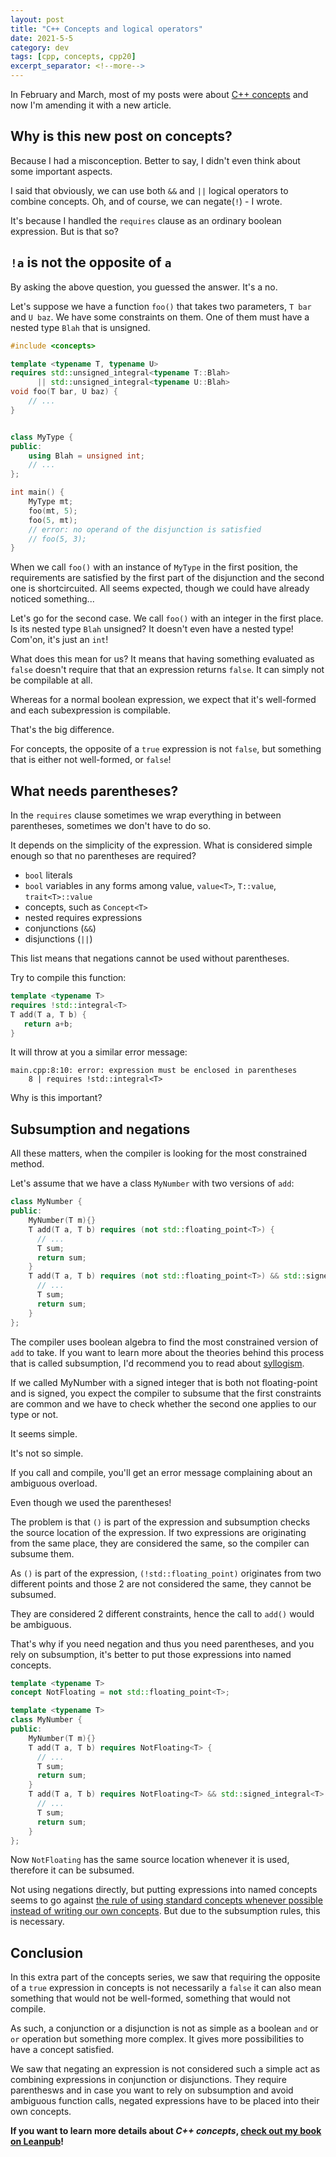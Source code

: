 ```yaml
---
layout: post
title: "C++ Concepts and logical operators"
date: 2021-5-5
category: dev
tags: [cpp, concepts, cpp20]
excerpt_separator: <!--more-->
---
```

In February and March, most of my posts were about [C++ concepts](https://www.sandordargo.com/blog/2021/02/10/cpp-concepts-motivations) and now I'm amending it with a new article.
<!--more-->

## Why is this new post on concepts?

Because I had a misconception. Better to say, I didn't even think about some important aspects.

I said that obviously, we can use both `&&` and `||` logical operators to combine concepts. Oh, and of course, we can negate(`!`) - I wrote.

It's because I handled the `requires` clause as an ordinary boolean expression. But is that so?

## `!a` is not the opposite of `a`

By asking the above question, you guessed the answer. It's a no.

Let's suppose we have a function `foo()` that takes two parameters, `T bar` and `U baz`. We have some constraints on them. One of them must have a nested type `Blah` that is unsigned.

```cpp
#include <concepts>

template <typename T, typename U>
requires std::unsigned_integral<typename T::Blah> 
      || std::unsigned_integral<typename U::Blah>
void foo(T bar, U baz) {
    // ...
}


class MyType {
public:
    using Blah = unsigned int;
    // ...
};

int main() {
    MyType mt;
    foo(mt, 5);
    foo(5, mt);
    // error: no operand of the disjunction is satisfied
    // foo(5, 3);
}
```
When we call `foo()` with an instance of `MyType` in the first position, the requirements are satisfied by the first part of the disjunction and the second one is shortcircuited. All seems expected, though we could have already noticed something...

Let's go for the second case. We call `foo()` with an integer in the first place. Is its nested type `Blah` unsigned? It doesn't even have a nested type! Com'on, it's just an `int`!

What does this mean for us? It means that having something evaluated as `false` doesn't require that that an expression returns `false`. It can simply not be compilable at all.

Whereas for a normal boolean expression, we expect that it's well-formed and each subexpression is compilable.

That's the big difference.

For concepts, the opposite of a `true` expression is not `false`, but something that is either not well-formed, or `false`!

## What needs parentheses?

In the `requires` clause sometimes we wrap everything in between parentheses, sometimes we don't have to do so.

It depends on the simplicity of the expression. What is considered simple enough so that no parentheses are required?

- `bool` literals
- `bool` variables in any forms among value, `value<T>`, `T::value`, `trait<T>::value`
- concepts, such as `Concept<T>`
- nested requires expressions
- conjunctions (`&&`)
- disjunctions (`||`)

This list means that negations cannot be used without parentheses.

Try to compile this function:

```cpp
template <typename T>
requires !std::integral<T>
T add(T a, T b) {
   return a+b;
}
``` 

It will throw at you a similar error message:

```
main.cpp:8:10: error: expression must be enclosed in parentheses
    8 | requires !std::integral<T>
```
Why is this important?

## Subsumption and negations

All these matters, when the compiler is looking for the most constrained method.

Let's assume that we have a class `MyNumber` with two versions of `add`:

```cpp
class MyNumber {
public:
    MyNumber(T m){}
    T add(T a, T b) requires (not std::floating_point<T>) {
      // ...
      T sum;
      return sum; 
    }
    T add(T a, T b) requires (not std::floating_point<T>) && std::signed_integral<T> {
      // ...
      T sum;
      return sum; 
    }
};

```

The compiler uses boolean algebra to find the most constrained version of `add` to take. If you want to learn more about the theories behind this process that is called subsumption, I'd recommend you to read about [syllogism](https://en.wikipedia.org/wiki/Syllogism).

If we called MyNumber with a signed integer that is both not floating-point and is signed, you expect the compiler to subsume that the first constraints are common and we have to check whether the second one applies to our type or not.

It seems simple.

It's not so simple.

If you call and compile, you'll get an error message complaining about an ambiguous overload.

Even though we used the parentheses!

The problem is that `()` is part of the expression and subsumption checks the source location of the expression. If two expressions are originating from the same place, they are considered the same, so the compiler can subsume them.

As `()` is part of the expression, `(!std::floating_point)` originates from two different points and those 2 are not considered the same, they cannot be subsumed.

They are considered 2 different constraints, hence the call to `add()` would be ambiguous.

That's why if you need negation and thus you need parentheses, and you rely on subsumption, it's better to put those expressions into named concepts.

```cpp
template <typename T>
concept NotFloating = not std::floating_point<T>;

template <typename T>
class MyNumber {
public:
    MyNumber(T m){}
    T add(T a, T b) requires NotFloating<T> {
      // ...
      T sum;
      return sum; 
    }
    T add(T a, T b) requires NotFloating<T> && std::signed_integral<T> {
      // ...
      T sum;
      return sum; 
    }
};
```

Now `NotFloating` has the same source location whenever it is used, therefore it can be subsumed.

Not using negations directly, but putting expressions into named concepts seems to go against [the rule of using standard concepts whenever possible instead of writing our own concepts](https://isocpp.github.io/CppCoreGuidelines/CppCoreGuidelines#t11-whenever-possible-use-standard-concepts). But due to the subsumption rules, this is necessary.

## Conclusion

In this extra part of the concepts series, we saw that requiring the opposite of a `true` expression in concepts is not necessarily a `false` it can also mean something that would not be well-formed, something that would not compile.

As such, a conjunction or a disjunction is not as simple as a boolean `and` or `or` operation but something more complex. It gives more possibilities to have a concept satisfied.

We saw that negating an expression is not considered such a simple act as combining expressions in conjunction or disjunctions. They require parenthesws and in case you want to rely on subsumption and avoid ambiguous function calls, negated expressions have to be placed into their own concepts.

**If you want to learn more details about _C++ concepts_, [check out my book on Leanpub](https://leanpub.com/cppconcepts)!**
